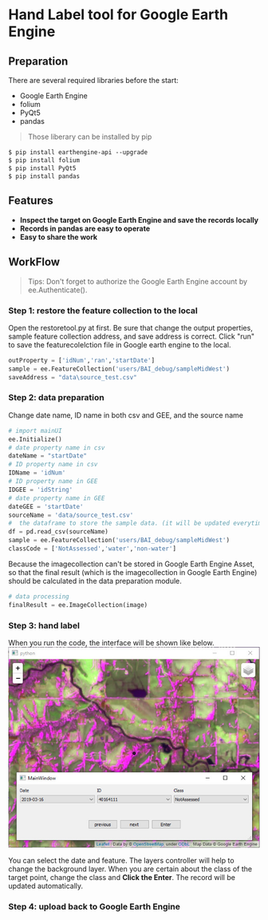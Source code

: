 # Hand Label tool for Google Earth Engine
## Preparation

There are several required libraries before the start:
- Google Earth Engine
- folium
- PyQt5
- pandas
> Those liberary can be installed by pip
```shell
$ pip install earthengine-api --upgrade
$ pip install folium
$ pip install PyQt5
$ pip install pandas
```
## Features
- **Inspect the target on Google Earth Engine and save the records locally**
- **Records in pandas are easy to operate**
- **Easy to share the work**

## WorkFlow

> Tips: Don't forget to authorize the Google Earth Engine account by ee.Authenticate().

### Step 1: restore the feature collection to the local

Open the restoretool.py at first. Be sure that change the output properties, sample feature collection address, and save address is correct. Click "run" to save the featurecolelction file in Google earth engine to the local.

```python
outProperty = ['idNum','ran','startDate']
sample = ee.FeatureCollection('users/BAI_debug/sampleMidWest')
saveAddress = "data\source_test.csv"
```

### Step 2: data preparation

Change date name, ID name in both csv and GEE, and the source name
```python
# import mainUI
ee.Initialize()
# date property name in csv
dateName = "startDate"
# ID property name in csv
IDName = 'idNum'
# ID property name in GEE
IDGEE = 'idString'
# date property name in GEE
dateGEE = 'startDate'
sourceName = 'data/source_test.csv'
#  the dataframe to store the sample data. (it will be updated everytime you click enter)
df = pd.read_csv(sourceName)
sample = ee.FeatureCollection('users/BAI_debug/sampleMidWest')
classCode = ['NotAssessed','water','non-water']
```

Because the imagecollection can't be stored in Google Earth Engine Asset, so that the final result (which is the imagecollection in Google Earth Engine) should be calculated in the data preparation module.
```python
# data processing
finalResult = ee.ImageCollection(image)
```
### Step 3: hand label

When you run the code, the interface will be shown like below.
[![UI](https://raw.githubusercontent.com/zhenliu26/Images/master/sampleUI.jpg)]()

You can select the date and feature. The layers controller will help to change the background layer. When you are certain about the class of the target point, change the class and **Click the Enter**. The record will be updated automatically.

### Step 4: upload back to Google Earth Engine

